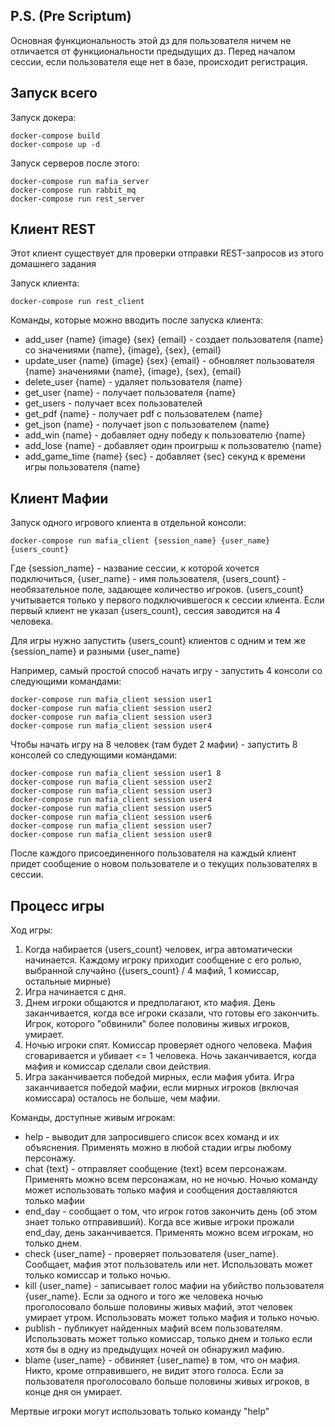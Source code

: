 ## P.S. (Pre Scriptum)

Основная функциональность этой дз для пользователя ничем не отличается от функциональности предыдущих дз. Перед началом сессии, если пользователя еще нет в базе, происходит регистрация.

## Запуск всего

Запуск докера:

```
docker-compose build
docker-compose up -d
```

Запуск серверов после этого:

```
docker-compose run mafia_server
docker-compose run rabbit_mq
docker-compose run rest_server
```

## Клиент REST

Этот клиент существует для проверки отправки REST-запросов из этого домашнего задания

Запуск клиента:
```
docker-compose run rest_client
```

Команды, которые можно вводить после запуска клиента:
* add_user {name} {image} {sex} {email} - создает пользователя {name} со значениями {name}, {image}, {sex}, {email}
* update_user {name} {image} {sex} {email} - обновляет пользователя {name} значениями {name}, {image}, {sex}, {email}
* delete_user {name} - удаляет пользователя {name}
* get_user {name} - получает пользователя {name}
* get_users - получает всех пользователей
* get_pdf {name} - получает pdf с пользователем {name}
* get_json {name} - получает json c пользователем {name}
* add_win {name} - добавляет одну победу к пользователю {name}
* add_lose {name} - добавляет один проигрыш к пользователю {name}
* add_game_time {name} {sec} - добавляет {sec} секунд к времени игры пользователя {name}

## Клиент Мафии

Запуск одного игрового клиента в отдельной консоли:
```
docker-compose run mafia_client {session_name} {user_name} {users_count}
```
Где {session_name} - название сессии, к которой хочется подключиться, {user_name} - имя пользователя, {users_count} - необязательное поле, задающее количество игроков.
{users_count} учитывается только у первого подключившегося к сессии клиента. Если первый клиент не указал {users_count}, сессия заводится на 4 человека.

Для игры нужно запустить {users_count} клиентов с одним и тем же {session_name} и разными {user_name}

Например, самый простой способ начать игру - запустить 4 консоли со следующими командами:

```
docker-compose run mafia_client session user1
docker-compose run mafia_client session user2
docker-compose run mafia_client session user3
docker-compose run mafia_client session user4
```

Чтобы начать игру на 8 человек (там будет 2 мафии) - запустить 8 консолей со следующими командами:

```
docker-compose run mafia_client session user1 8
docker-compose run mafia_client session user2
docker-compose run mafia_client session user3
docker-compose run mafia_client session user4
docker-compose run mafia_client session user5
docker-compose run mafia_client session user6
docker-compose run mafia_client session user7
docker-compose run mafia_client session user8
```

После каждого присоединенного пользователя на каждый клиент придет сообщение о новом пользователе и о текущих пользователях в сессии.

## Процесс игры

Ход игры:
1. Когда набирается {users_count} человек, игра автоматически начинается. Каждому игроку приходит сообщение с его ролью, выбранной случайно ({users_count} / 4 мафий, 1 комиссар, остальные мирные)
2. Игра начинается с дня.
3. Днем игроки общаются и предполагают, кто мафия. День заканчивается, когда все игроки сказали, что готовы его закончить. Игрок, которого "обвинили" более половины живых игроков, умирает.
4. Ночью игроки спят. Комиссар проверяет одного человека. Мафия сговаривается и убивает <= 1 человека. Ночь заканчивается, когда мафия и комиссар сделали свои действия.
5. Игра заканчивается победой мирных, если мафия убита. Игра заканчивается победой мафии, если мирных игроков (включая комиссара) осталось не больше, чем мафии.

Команды, доступные живым игрокам:
* help - выводит для запросившего список всех команд и их объяснения. Применять можно в любой стадии игры любому персонажу.
* chat {text} - отправляет сообщение {text} всем персонажам. Применять можно всем персонажам, но не ночью. Ночью команду может использовать только мафия и сообщения доставляются только мафии
* end_day - сообщает о том, что игрок готов закончить день (об этом знает только отправивший). Когда все живые игроки прожали end_day, день заканчивается. Применять можно всем игрокам, но только днем.
* check {user_name} - проверяет пользователя {user_name}. Сообщает, мафия этот пользователь или нет. Использовать может только комиссар и только ночью.
* kill {user_name} - записывает голос мафии на убийство пользователя {user_name}. Если за одного и того же человека ночью проголосовало больше половины живых мафий, этот человек умирает утром. Использовать может только мафия и только ночью.
* publish - публикует найденных мафий всем пользователям. Использовать может только комиссар, только днем и только если хотя бы в одну из предыдущих ночей он обнаружил мафию.
* blame {user_name} - обвиняет {user_name} в том, что он мафия. Никто, кроме отправившего, не видит этого голоса. Если за пользователя проголосовало больше половины живых игроков, в конце дня он умирает.

Мертвые игроки могут использовать только команду "help"
